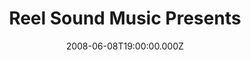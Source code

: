 ---
title: "Reel Sound Music Presents"
venue: "The Wedgewood Rooms"
date: 2008-06-08T19:00:00.000Z
permalink: /almanac/events/2008-06-08-reel-sound-music/index.html
lat: 50.7867161
long: -1.0786531
support:
    - Stream
    - The Wellbeing
    - Steve Picken
---